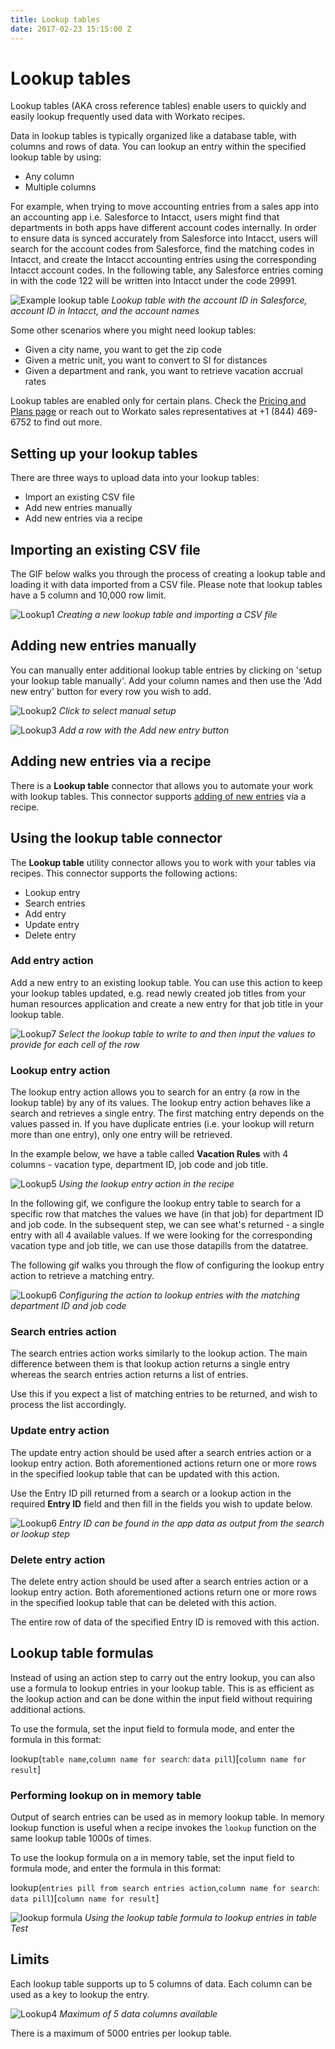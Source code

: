 ```yaml
---
title: Lookup tables
date: 2017-02-23 15:15:00 Z
---
```


# Lookup tables

Lookup tables (AKA cross reference tables) enable users to quickly and easily lookup frequently used data with Workato recipes.

Data in lookup tables is typically organized like a database table, with columns and rows of data. You can lookup an entry within the specified lookup table by using:
* Any column
* Multiple columns

For example, when trying to move accounting entries from a sales app into an accounting app i.e. Salesforce to Intacct, users might find that departments in both apps have different account codes internally. In order to ensure data is synced accurately from Salesforce into Intacct, users will search for the account codes from Salesforce, find the matching codes in Intacct, and create the Intacct accounting entries using the corresponding Intacct account codes. In the following table, any Salesforce entries coming in with the code 122 will be written into Intacct under the code 29991.

![Example lookup table](/assets/images/features/lookup-tables/example-lookup-table.png)
*Lookup table with the account ID in Salesforce, account ID in Intacct, and the account names*

Some other scenarios where you might need lookup tables:
* Given a city name, you want to get the zip code
* Given a metric unit, you want to convert to SI for distances
* Given a department and rank, you want to retrieve vacation accrual rates

Lookup tables are enabled only for certain plans. Check the [Pricing and Plans page](https://www.workato.com/pricing?audience=general) or reach out to Workato sales representatives at +1 (844) 469-6752 to find out more.

## Setting up your lookup tables
There are three ways to upload data into your lookup tables:
- Import an existing CSV file
- Add new entries manually
- Add new entries via a recipe

## Importing an existing CSV file
The GIF below walks you through the process of creating a lookup table and loading it with data imported from a CSV file. Please note that lookup tables have a 5 column and 10,000 row limit.

![Lookup1](/assets/images/features/lookup-tables/lookup-tables-csv.gif)
*Creating a new lookup table and importing a CSV file*

## Adding new entries manually
You can manually enter additional lookup table entries by clicking on 'setup your lookup table manually'. Add your column names and then use the 'Add new entry' button for every row you wish to add.

![Lookup2](/assets/images/features/lookup-tables/lookup-table-manual-setup.png)
*Click to select manual setup*

![Lookup3](/assets/images/features/lookup-tables/lookup-table-manual-setup-addentry.png)
*Add a row with the Add new entry button*

## Adding new entries via a recipe
There is a **Lookup table** connector that allows you to automate your work with lookup tables. This connector supports [adding of new entries](#add-entry-action) via a recipe.

## Using the lookup table connector
The **Lookup table** utility connector allows you to work with your tables via recipes. This connector supports the following actions:

* Lookup entry
* Search entries
* Add entry
* Update entry
* Delete entry

### Add entry action
Add a new entry to an existing lookup table. You can use this action to keep your lookup tables updated, e.g. read newly created job titles from your human resources application and create a new entry for that job title in your lookup table.

![Lookup7](/assets/images/features/lookup-tables/lookup-tables-7.gif)
*Select the lookup table to write to and then input the values to provide for each cell of the row*

### Lookup entry action
The lookup entry action allows you to search for an entry (a row in the lookup table) by any of its values. The lookup entry action behaves like a search and retrieves a single entry. The first matching entry depends on the values passed in. If you have duplicate entries (i.e. your lookup will return more than one entry), only one entry will be retrieved.

In the example below, we have a table called **Vacation Rules** with 4 columns - vacation type, department ID, job code and job title.

![Lookup5](/assets/images/features/lookup-tables/lookup-tables-5.png)
*Using the lookup entry action in the recipe*

In the following gif, we configure the lookup entry table to search for a specific row that matches the values we have (in that job) for department ID and job code. In the subsequent step, we can see what's returned - a single entry with all 4 available values. If we were looking for the corresponding vacation type and job title, we can use those datapills from the datatree.

The following gif walks you through the flow of configuring the lookup entry action to retrieve a matching entry.

![Lookup6](/assets/images/features/lookup-tables/lookup-tables-6.gif)
*Configuring the action to lookup entries with the matching department ID and job code*

### Search entries action
The search entries action works similarly to the lookup action. The main difference between them is that lookup action returns a single entry whereas the search entries action returns a list of entries.

Use this if you expect a list of matching entries to be returned, and wish to process the list accordingly.

### Update entry action
The update entry action should be used after a search entries action or a lookup entry action. Both aforementioned actions return one or more rows in the specified lookup table that can be updated with this action.

Use the Entry ID pill returned from a search or a lookup action in the required **Entry ID** field and then fill in the fields you wish to update below.

![Lookup6](/assets/images/features/lookup-tables/lookup-table-update-entry.png)
*Entry ID can be found in the app data as output from the search or lookup step*

### Delete entry action
The delete entry action should be used after a search entries action or a lookup entry action. Both aforementioned actions return one or more rows in the specified lookup table that can be deleted with this action.

The entire row of data of the specified Entry ID is removed with this action. 

## Lookup table formulas
Instead of using an action step to carry out the entry lookup, you can also use a formula to lookup entries in your lookup table. This is as efficient as the lookup action and can be done within the input field without requiring additional actions.

To use the formula, set the input field to formula mode, and enter the formula in this format:

lookup(`table name`,`column name for search`: `data pill`)[`column name for result`]

### Performing lookup on in memory table

Output of search entries can be used as in memory lookup table. In memory lookup function is useful when a recipe invokes the `lookup` function on the same lookup table 1000s of times.

To use the lookup formula on a in memory table, set the input field to formula mode, and enter the formula in this format:

lookup(`entries pill from search entries action`,`column name for search`: `data pill`)[`column name for result`]


![lookup formula](/assets/images/features/lookup-tables/lookup-formula.gif)
*Using the lookup table formula to lookup entries in table Test*

## Limits
Each lookup table supports up to 5 columns of data. Each column can be used as a key to lookup the entry.

![Lookup4](/assets/images/features/lookup-tables/lookup-tables-4.png)
*Maximum of 5 data columns available*

There is a maximum of 5000 entries per lookup table.
